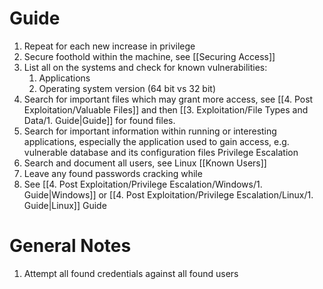 # Guide

1. Repeat for each new increase in privilege 
2. Secure foothold within the machine, see [[Securing Access]]
3. List all on the systems and check for known vulnerabilities:
	1. Applications
	2. Operating system version (64 bit vs 32 bit)
4. Search for important files which may grant more access, see [[4. Post Exploitation/Valuable Files]] and then [[3. Exploitation/File Types and Data/1. Guide|Guide]] for found files.
5. Search for important information within running or interesting applications, especially the application used to gain access, e.g. vulnerable database and its configuration files Privilege Escalation
6. Search and document all users, see Linux [[Known Users]]
7. Leave any found passwords cracking while 
8. See [[4. Post Exploitation/Privilege Escalation/Windows/1. Guide|Windows]] or [[4. Post Exploitation/Privilege Escalation/Linux/1. Guide|Linux]] Guide


# General Notes

1. Attempt all found credentials against all found users 